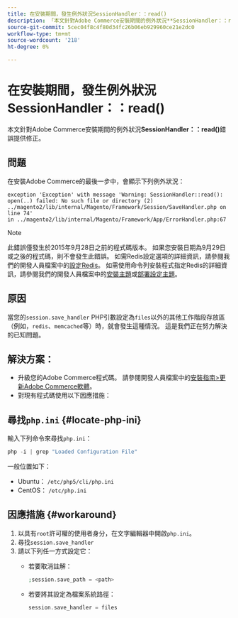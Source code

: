 ```yaml
---
title: 在安裝期間，發生例外狀況SessionHandler：：read()
description: 「本文針對Adobe Commerce安裝期間的例外狀況**SessionHandler：：read()**錯誤提供修正。」
source-git-commit: 5cec04f8c4f80d34fc26b06eb929960ce21e2dc0
workflow-type: tm+mt
source-wordcount: '218'
ht-degree: 0%

---
```



# 在安裝期間，發生例外狀況SessionHandler：：read()

本文針對Adobe Commerce安裝期間的例外狀況&#x200B;**SessionHandler：：read()**&#x200B;錯誤提供修正。

## 問題

在安裝Adobe Commerce的最後一步中，會顯示下列例外狀況：

```temrinal
exception 'Exception' with message 'Warning: SessionHandler::read():
open(..) failed: No such file or directory (2) ../magento2/lib/internal/Magento/Framework/Session/SaveHandler.php on line 74'
in ../magento2/lib/internal/Magento/Framework/App/ErrorHandler.php:67
```

>[!NOTE]
>
>此錯誤僅發生於2015年9月28日之前的程式碼版本。 如果您安裝日期為9月29日或之後的程式碼，則不會發生此錯誤。 如需Redis設定選項的詳細資訊，請參閱我們的開發人員檔案中的[設定Redis](https://devdocs.magento.com/guides/v2.3/config-guide/redis/config-redis.html)。 如需使用命令列安裝程式指定Redis的詳細資訊，請參閱我們的開發人員檔案中的[安裝主題](https://devdocs.magento.com/guides/v2.3/install-gde/install/cli/install-cli-install.html)或[部署設定主題](https://devdocs.magento.com/guides/v2.3/install-gde/install/cli/install-cli-subcommands-deployment.html#instgde-cli-subcommands-configphp)。

## 原因

當您的`session.save_handler` PHP引數設定為`files`以外的其他工作階段存放區（例如，`redis`、`memcached`等）時，就會發生這種情況。 這是我們正在努力解決的已知問題。

## 解決方案：

* 升級您的Adobe Commerce程式碼。 請參閱開發人員檔案中的[安裝指南>更新Adobe Commerce軟體](https://devdocs.magento.com/guides/v2.3/install-gde/install/cli/install-cli-uninstall.html#instgde-install-magento-update)。
* 對現有程式碼使用以下因應措施：

## 尋找`php.ini` {#locate-php-ini}

輸入下列命令來尋找`php.ini`：

```php
php -i | grep "Loaded Configuration File"
```

一般位置如下：

* Ubuntu： `/etc/php5/cli/php.ini`
* CentOS： `/etc/php.ini`

## 因應措施 {#workaround}

1. 以具有`root`許可權的使用者身分，在文字編輯器中開啟`php.ini`。
1. 尋找`session.save_handler`
1. 請以下列任一方式設定它：
   * 若要取消註解：

     ```php
     ;session.save_path = <path>
     ```

   * 若要將其設定為檔案系統路徑：

     ```php
     session.save_handler = files
     ```
